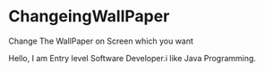 # ChangeingWallPaper
Change The WallPaper on Screen which you want

Hello, I am Entry level Software Developer.i like Java Programming.
